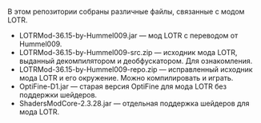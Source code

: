 В этом репозитории собраны различные файлы, связанные с модом LOTR.

* LOTRMod-36.15-by-Hummel009.jar — мод LOTR с переводом от Hummel009.
* LOTRMod-36.15-by-Hummel009-src.zip — исходник мода LOTR, выданный декомпилятором и деобфускатором. Для ознакомления.
* LOTRMod-36.15-by-Hummel009-repo.zip — исправленный исходник мода LOTR и его окружение. Можно компилировать и играть.
* OptiFine-D1.jar — старая версия OptiFine для мода LOTR без поддержки шейдеров.
* ShadersModCore-2.3.28.jar — отдельная поддержка шейдеров для мода LOTR.